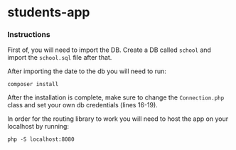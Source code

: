 # students-app

### Instructions

First of, you will need to import the DB. Create a DB called `school` and import the `school.sql` file after that.

After importing the date to the db you will need to run:
```
composer install
```
After the installation is complete, make sure to change the `Connection.php` class and set your own db credentials (lines 16-19).

In order for the routing library to work you will need to host the app on your localhost by running:
```
php -S localhost:8080
```

